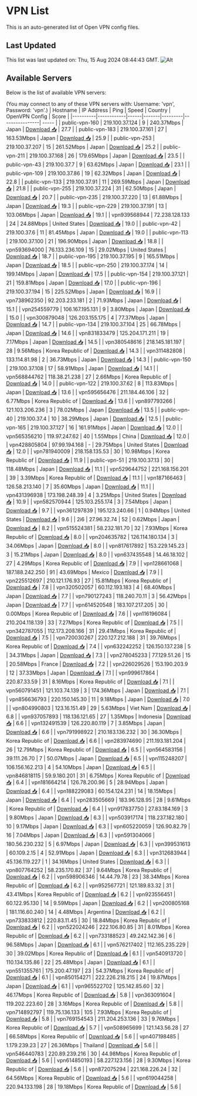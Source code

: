 # VPN List

This is an auto-generated list of Open VPN config files.

## Last Updated

This list was last updated on: Thu, 15 Aug 2024 08:44:43 GMT.
![Alt](https://repobeats.axiom.co/api/embed/186b98318ef1479477931607c1ad7d823f12451f.svg "Repobeats analytics image")

## Available Servers

Below is the list of available VPN servers:

(You may connect to any of these VPN servers with: Username: 'vpn', Password: 'vpn'.)
| Hostname | IP Address | Ping | Speed | Country | OpenVPN Config | Score |
|----------|------------|------|-------|---------|----------------| ----- |
| public-vpn-160 | 219.100.37.124 | 9 | 240.37Mbps | Japan | [Download 📥](./configs/server_0_JP.ovpn) | 27.7 |
| public-vpn-183 | 219.100.37.161 | 27 | 163.53Mbps | Japan | [Download 📥](./configs/server_1_JP.ovpn) | 25.9 |
| public-vpn-253 | 219.100.37.207 | 15 | 261.52Mbps | Japan | [Download 📥](./configs/server_2_JP.ovpn) | 25.2 |
| public-vpn-211 | 219.100.37.168 | 26 | 179.65Mbps | Japan | [Download 📥](./configs/server_3_JP.ovpn) | 23.5 |
| public-vpn-43 | 219.100.37.7 | 9 | 63.62Mbps | Japan | [Download 📥](./configs/server_4_JP.ovpn) | 23.1 |
| public-vpn-109 | 219.100.37.86 | 19 | 62.32Mbps | Japan | [Download 📥](./configs/server_5_JP.ovpn) | 22.8 |
| public-vpn-133 | 219.100.37.91 | 11 | 269.59Mbps | Japan | [Download 📥](./configs/server_6_JP.ovpn) | 21.8 |
| public-vpn-255 | 219.100.37.224 | 31 | 62.50Mbps | Japan | [Download 📥](./configs/server_7_JP.ovpn) | 20.7 |
| public-vpn-235 | 219.100.37.220 | 13 | 61.88Mbps | Japan | [Download 📥](./configs/server_8_JP.ovpn) | 19.3 |
| public-vpn-229 | 219.100.37.191 | 13 | 103.06Mbps | Japan | [Download 📥](./configs/server_9_JP.ovpn) | 19.1 |
| vpn939568944 | 72.238.128.133 | 24 | 24.88Mbps | United States | [Download 📥](./configs/server_10_US.ovpn) | 19.0 |
| public-vpn-42 | 219.100.37.6 | 11 | 81.45Mbps | Japan | [Download 📥](./configs/server_11_JP.ovpn) | 19.0 |
| public-vpn-113 | 219.100.37.100 | 21 | 196.90Mbps | Japan | [Download 📥](./configs/server_12_JP.ovpn) | 18.8 |
| vpn593694000 | 76.133.236.109 | 15 | 29.02Mbps | United States | [Download 📥](./configs/server_13_US.ovpn) | 18.7 |
| public-vpn-195 | 219.100.37.195 | 9 | 165.51Mbps | Japan | [Download 📥](./configs/server_14_JP.ovpn) | 18.5 |
| public-vpn-250 | 219.100.37.174 | 14 | 199.14Mbps | Japan | [Download 📥](./configs/server_15_JP.ovpn) | 17.5 |
| public-vpn-154 | 219.100.37.121 | 21 | 159.81Mbps | Japan | [Download 📥](./configs/server_16_JP.ovpn) | 17.0 |
| public-vpn-196 | 219.100.37.194 | 15 | 225.52Mbps | Japan | [Download 📥](./configs/server_17_JP.ovpn) | 16.9 |
| vpn738962350 | 92.203.233.181 | 2 | 71.93Mbps | Japan | [Download 📥](./configs/server_18_JP.ovpn) | 15.1 |
| vpn254559779 | 106.167.195.131 | 9 | 3.80Mbps | Japan | [Download 📥](./configs/server_19_JP.ovpn) | 15.0 |
| vpn300879048 | 126.203.155.175 | 4 | 77.37Mbps | Japan | [Download 📥](./configs/server_20_JP.ovpn) | 14.7 |
| public-vpn-134 | 219.100.37.104 | 25 | 66.78Mbps | Japan | [Download 📥](./configs/server_21_JP.ovpn) | 14.6 |
| vpn831833479 | 125.204.171.211 | 19 | 7.17Mbps | Japan | [Download 📥](./configs/server_22_JP.ovpn) | 14.5 |
| vpn380548616 | 218.145.181.197 | 28 | 9.56Mbps | Korea Republic of | [Download 📥](./configs/server_23_KR.ovpn) | 14.3 |
| vpn311482808 | 133.114.81.98 | 2 | 36.73Mbps | Japan | [Download 📥](./configs/server_24_JP.ovpn) | 14.3 |
| public-vpn-150 | 219.100.37.108 | 17 | 58.91Mbps | Japan | [Download 📥](./configs/server_25_JP.ovpn) | 14.1 |
| vpn568844762 | 118.38.21.238 | 27 | 2.66Mbps | Korea Republic of | [Download 📥](./configs/server_26_KR.ovpn) | 14.0 |
| public-vpn-122 | 219.100.37.62 | 8 | 113.83Mbps | Japan | [Download 📥](./configs/server_27_JP.ovpn) | 13.6 |
| vpn595656476 | 211.184.46.106 | 32 | 6.77Mbps | Korea Republic of | [Download 📥](./configs/server_28_KR.ovpn) | 13.6 |
| vpn897793266 | 121.103.206.236 | 3 | 78.02Mbps | Japan | [Download 📥](./configs/server_29_JP.ovpn) | 13.5 |
| public-vpn-40 | 219.100.37.4 | 10 | 38.29Mbps | Japan | [Download 📥](./configs/server_30_JP.ovpn) | 12.5 |
| public-vpn-165 | 219.100.37.127 | 16 | 161.91Mbps | Japan | [Download 📥](./configs/server_31_JP.ovpn) | 12.0 |
| vpn565356210 | 119.97.247.62 | 40 | 1.55Mbps | China | [Download 📥](./configs/server_32_CN.ovpn) | 12.0 |
| vpn428805804 | 97.99.194.168 | - | 29.75Mbps | United States | [Download 📥](./configs/server_33_US.ovpn) | 12.0 |
| vpn781940009 | 218.158.135.53 | 30 | 10.98Mbps | Korea Republic of | [Download 📥](./configs/server_34_KR.ovpn) | 11.9 |
| public-vpn-51 | 219.100.37.13 | 30 | 118.48Mbps | Japan | [Download 📥](./configs/server_35_JP.ovpn) | 11.1 |
| vpn529644752 | 221.168.156.201 | 39 | 3.39Mbps | Korea Republic of | [Download 📥](./configs/server_36_KR.ovpn) | 11.1 |
| vpn187166463 | 126.58.213.140 | 7 | 35.60Mbps | Japan | [Download 📥](./configs/server_37_JP.ovpn) | 11.1 |
| vpn431396938 | 173.198.248.39 | 4 | 3.25Mbps | United States | [Download 📥](./configs/server_38_US.ovpn) | 10.9 |
| vpn582570944 | 125.103.255.174 | 3 | 7.54Mbps | Japan | [Download 📥](./configs/server_39_JP.ovpn) | 9.7 |
| vpn361297839 | 195.123.240.66 | 1 | 0.94Mbps | United States | [Download 📥](./configs/server_40_US.ovpn) | 9.6 |
| 2i6 | 27.96.32.74 | 52 | 0.62Mbps | Japan | [Download 📥](./configs/server_41_JP.ovpn) | 8.2 |
| vpn515524381 | 58.232.181.70 | 32 | 7.93Mbps | Korea Republic of | [Download 📥](./configs/server_42_KR.ovpn) | 8.0 |
| vpn204635782 | 126.114.180.134 | 3 | 34.06Mbps | Japan | [Download 📥](./configs/server_43_JP.ovpn) | 8.0 |
| vpn817617892 | 153.229.145.23 | 3 | 15.21Mbps | Japan | [Download 📥](./configs/server_44_JP.ovpn) | 8.0 |
| vpn637435548 | 14.46.18.102 | 27 | 4.29Mbps | Korea Republic of | [Download 📥](./configs/server_45_KR.ovpn) | 7.9 |
| vpn128661068 | 187.188.242.250 | 91 | 43.69Mbps | Mexico | [Download 📥](./configs/server_46_MX.ovpn) | 7.9 |
| vpn225512697 | 210.121.176.93 | 27 | 15.81Mbps | Korea Republic of | [Download 📥](./configs/server_47_KR.ovpn) | 7.8 |
| vpn320502057 | 60.112.193.183 | 4 | 68.40Mbps | Japan | [Download 📥](./configs/server_48_JP.ovpn) | 7.7 |
| vpn790127243 | 118.240.70.11 | 3 | 56.42Mbps | Japan | [Download 📥](./configs/server_49_JP.ovpn) | 7.7 |
| vpn614520548 | 183.107.217.205 | 30 | 0.00Mbps | Korea Republic of | [Download 📥](./configs/server_50_KR.ovpn) | 7.6 |
| vpn116196084 | 210.204.118.139 | 33 | 7.27Mbps | Korea Republic of | [Download 📥](./configs/server_51_KR.ovpn) | 7.5 |
| vpn342787055 | 112.173.208.166 | 31 | 29.41Mbps | Korea Republic of | [Download 📥](./configs/server_52_KR.ovpn) | 7.5 |
| vpn720030267 | 220.127.212.188 | 31 | 39.76Mbps | Korea Republic of | [Download 📥](./configs/server_53_KR.ovpn) | 7.4 |
| vpn632242252 | 126.150.137.238 | 5 | 34.31Mbps | Japan | [Download 📥](./configs/server_54_JP.ovpn) | 7.3 |
| vpn278045233 | 77.129.51.26 | 15 | 20.58Mbps | France | [Download 📥](./configs/server_55_FR.ovpn) | 7.2 |
| vpn226029526 | 153.190.203.9 | 12 | 37.33Mbps | Japan | [Download 📥](./configs/server_56_JP.ovpn) | 7.1 |
| vpn999617864 | 220.87.33.59 | 31 | 8.16Mbps | Korea Republic of | [Download 📥](./configs/server_57_KR.ovpn) | 7.1 |
| vpn560791451 | 121.103.74.139 | 3 | 174.36Mbps | Japan | [Download 📥](./configs/server_58_JP.ovpn) | 7.1 |
| vpn856636793 | 220.150.145.30 | 11 | 9.18Mbps | Japan | [Download 📥](./configs/server_59_JP.ovpn) | 7.0 |
| vpn804990803 | 123.16.151.49 | 29 | 5.63Mbps | Viet Nam | [Download 📥](./configs/server_60_VN.ovpn) | 6.8 |
| vpn937057893 | 118.136.121.65 | 27 | 1.35Mbps | Indonesia | [Download 📥](./configs/server_61_ID.ovpn) | 6.6 |
| vpn132491539 | 126.220.80.119 | 7 | 3.85Mbps | Japan | [Download 📥](./configs/server_62_JP.ovpn) | 6.6 |
| vpn791998922 | 210.183.136.232 | 30 | 36.30Mbps | Korea Republic of | [Download 📥](./configs/server_63_KR.ovpn) | 6.6 |
| vpn283974690 | 211.193.181.204 | 26 | 12.79Mbps | Korea Republic of | [Download 📥](./configs/server_64_KR.ovpn) | 6.5 |
| vpn564583156 | 39.111.26.70 | 7 | 50.07Mbps | Japan | [Download 📥](./configs/server_65_JP.ovpn) | 6.5 |
| vpn115248207 | 106.156.162.213 | 4 | 54.10Mbps | Japan | [Download 📥](./configs/server_66_JP.ovpn) | 6.5 |
| vpn846818115 | 59.9.180.201 | 31 | 6.75Mbps | Korea Republic of | [Download 📥](./configs/server_67_KR.ovpn) | 6.4 |
| vpn181664214 | 126.78.200.96 | 5 | 28.94Mbps | Japan | [Download 📥](./configs/server_68_JP.ovpn) | 6.4 |
| vpn188229083 | 60.154.124.231 | 14 | 18.15Mbps | Japan | [Download 📥](./configs/server_69_JP.ovpn) | 6.4 |
| vpn283505669 | 183.96.128.95 | 28 | 9.61Mbps | Korea Republic of | [Download 📥](./configs/server_70_KR.ovpn) | 6.4 |
| vpn917837750 | 27.83.184.169 | 3 | 9.80Mbps | Japan | [Download 📥](./configs/server_71_JP.ovpn) | 6.3 |
| vpn503917174 | 118.237.182.180 | 10 | 9.17Mbps | Japan | [Download 📥](./configs/server_72_JP.ovpn) | 6.3 |
| vpn605220059 | 126.90.82.79 | 16 | 7.04Mbps | Japan | [Download 📥](./configs/server_73_JP.ovpn) | 6.3 |
| vpn591304066 | 180.56.230.232 | 5 | 6.97Mbps | Japan | [Download 📥](./configs/server_74_JP.ovpn) | 6.3 |
| vpn399531613 | 60.109.2.15 | 4 | 52.91Mbps | Japan | [Download 📥](./configs/server_75_JP.ovpn) | 6.3 |
| vpn312683944 | 45.136.119.227 | 1 | 34.16Mbps | United States | [Download 📥](./configs/server_76_US.ovpn) | 6.3 |
| vpn807764252 | 58.235.170.82 | 37 | 9.64Mbps | Korea Republic of | [Download 📥](./configs/server_77_KR.ovpn) | 6.2 |
| vpn598906346 | 14.44.79.78 | 23 | 38.34Mbps | Korea Republic of | [Download 📥](./configs/server_78_KR.ovpn) | 6.2 |
| vpn952567721 | 121.189.83.32 | 31 | 43.41Mbps | Korea Republic of | [Download 📥](./configs/server_79_KR.ovpn) | 6.2 |
| vpn923556451 | 60.122.95.130 | 14 | 9.59Mbps | Japan | [Download 📥](./configs/server_80_JP.ovpn) | 6.2 |
| vpn200805168 | 181.116.60.240 | 14 | 4.48Mbps | Argentina | [Download 📥](./configs/server_81_AR.ovpn) | 6.2 |
| vpn733833812 | 220.83.11.45 | 30 | 18.84Mbps | Korea Republic of | [Download 📥](./configs/server_82_KR.ovpn) | 6.2 |
| vpn522024246 | 222.106.80.85 | 31 | 8.01Mbps | Korea Republic of | [Download 📥](./configs/server_83_KR.ovpn) | 6.2 |
| vpn733188523 | 49.242.142.36 | 6 | 96.58Mbps | Japan | [Download 📥](./configs/server_84_JP.ovpn) | 6.1 |
| vpn576217402 | 112.165.235.229 | 30 | 39.02Mbps | Korea Republic of | [Download 📥](./configs/server_85_KR.ovpn) | 6.1 |
| vpn540913720 | 110.134.135.86 | 22 | 25.48Mbps | Japan | [Download 📥](./configs/server_86_JP.ovpn) | 6.1 |
| vpn551355761 | 175.200.47.197 | 23 | 54.37Mbps | Korea Republic of | [Download 📥](./configs/server_87_KR.ovpn) | 6.1 |
| vpn850154271 | 222.226.218.215 | 24 | 19.87Mbps | Japan | [Download 📥](./configs/server_88_JP.ovpn) | 6.1 |
| vpn965522702 | 125.142.85.60 | 32 | 46.17Mbps | Korea Republic of | [Download 📥](./configs/server_89_KR.ovpn) | 5.8 |
| vpn363091604 | 119.202.223.60 | 28 | 3.16Mbps | Korea Republic of | [Download 📥](./configs/server_90_KR.ovpn) | 5.8 |
| vpn714892797 | 119.75.136.133 | 105 | 7.93Mbps | Korea Republic of | [Download 📥](./configs/server_91_KR.ovpn) | 5.8 |
| vpn769154543 | 211.204.253.136 | 33 | 9.76Mbps | Korea Republic of | [Download 📥](./configs/server_92_KR.ovpn) | 5.7 |
| vpn508965699 | 121.143.56.28 | 27 | 66.58Mbps | Korea Republic of | [Download 📥](./configs/server_93_KR.ovpn) | 5.6 |
| vpn407198485 | 1.179.239.23 | 27 | 26.36Mbps | Thailand | [Download 📥](./configs/server_94_TH.ovpn) | 5.6 |
| vpn546440783 | 220.89.239.216 | 30 | 44.98Mbps | Korea Republic of | [Download 📥](./configs/server_95_KR.ovpn) | 5.6 |
| vpn614850193 | 58.227.123.156 | 28 | 9.30Mbps | Korea Republic of | [Download 📥](./configs/server_96_KR.ovpn) | 5.6 |
| vpn872075294 | 221.168.226.24 | 32 | 64.56Mbps | Korea Republic of | [Download 📥](./configs/server_97_KR.ovpn) | 5.6 |
| vpn619044258 | 220.94.133.198 | 28 | 19.18Mbps | Korea Republic of | [Download 📥](./configs/server_98_KR.ovpn) | 5.6 |
